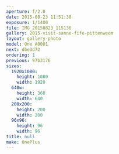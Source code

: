 ```yaml
---
aperture: f/2.0
date: 2015-08-23 11:51:38
exposure: 1/1400
file: IMG_20150823_115136
gallery: 2015-visit-sanne-fife-pittenweem
layout: gallery-photo
model: One A0001
next: dbe3d72
ordering: 1
previous: 97b3176
sizes:
  1920x1080:
    height: 1080
    width: 1920
  640w:
    height: 360
    width: 640
  200x200:
    height: 200
    width: 200
  96x96:
    height: 96
    width: 96
title: null
make: OnePlus
---
```

